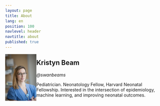 ```yaml
---
layout: page
title: About
lang: en
position: 100
navlevel: header
navtitle: about
published: true
---
```


<img src="KBeam GitHub Headshot.png" align="left" width="100">

## Kristyn Beam
*@swanbeams*

Pediatrician.
Neonatology Fellow, Harvard Neonatal Fellowship.
Interested in the intersection of epidemiology, machine learning, and improving neonatal outcomes.
